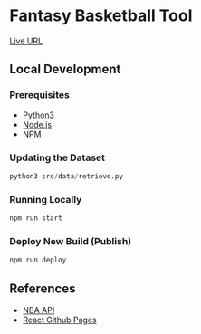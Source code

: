 # Fantasy Basketball Tool

[Live URL](https://rrout2.github.io/test-fantasy-tool/)

## Local Development
### Prerequisites
- [Python3](https://www.python.org/downloads/)
- [Node.js](https://nodejs.org/en)
- [NPM](https://www.npmjs.com/)

### Updating the Dataset
```python
python3 src/data/retrieve.py
```

### Running Locally
```sh
npm run start
```

### Deploy New Build (Publish)
```sh
npm run deploy
```

## References
- [NBA API](https://github.com/swar/nba_api)
- [React Github Pages](https://github.com/gitname/react-gh-pages)
